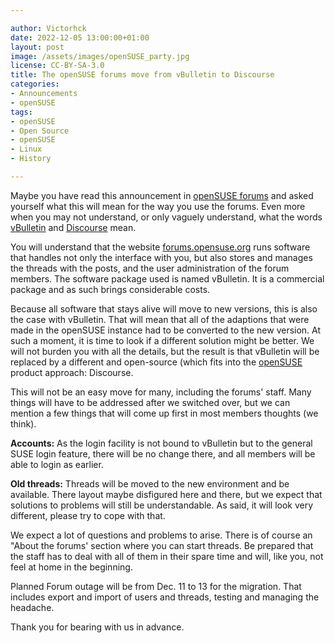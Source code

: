 ```yaml
---

author: Victorhck
date: 2022-12-05 13:00:00+01:00
layout: post
image: /assets/images/openSUSE_party.jpg
license: CC-BY-SA-3.0
title: The openSUSE forums move from vBulletin to Discourse 
categories:
- Announcements
- openSUSE
tags:
- openSUSE
- Open Source
- openSUSE
- Linux
- History

---
```


Maybe you have read this announcement in [openSUSE forums](https://forums.opensuse.org/) and asked yourself what this will mean for the way you use the forums. Even more when you may not understand, or only vaguely understand, what the words [vBulletin](https://en.wikipedia.org/wiki/VBulletin) and [Discourse](https://en.wikipedia.org/wiki/Discourse_(software)) mean.

You will understand that the website [forums.opensuse.org](https://forums.opensuse.org/) runs software that handles not only the interface with you, but also stores and manages the threads with the posts, and the user administration of the forum members. The software package used is named vBulletin. It is a commercial package and as such brings considerable costs.

Because all software that stays alive will move to new versions, this is also the case with vBulletin. That will mean that all of the adaptions that were made in the openSUSE instance had to be converted to the new version. At such a moment, it is time to look if a different solution might be better. We will not burden you with all the details, but the result is that vBulletin will be replaced by a different and open-source (which fits into the [openSUSE](https://www.opensuse.org/) product approach: Discourse.

This will not be an easy move for many, including the forums' staff. Many things will have to be addressed after we switched over, but we can mention a few things that will come up first in most members thoughts (we think).

__Accounts:__ As the login facility is not bound to vBulletin but to the general SUSE login feature, there will be no change there, and all members will be able to login as earlier.

__Old threads:__ Threads will be moved to the new environment and be available. There layout maybe disfigured here and there, but we expect that solutions to problems will still be understandable. As said, it will look very different, please try to cope with that. 

We expect a lot of questions and problems to arise. There is of course an "About the forums' section where you can start threads. Be prepared that the staff has to deal with all of them in their spare time and will, like you, not feel at home in the beginning.

Planned Forum outage will be from Dec. 11 to 13 for the migration. That includes export and import of users and threads, testing and managing the headache.

Thank you for bearing with us in advance. 


<meta name="openSUSE, user, Open Source, Linux, openSUSE, fun" content="HTML,CSS,XML,JavaScript">
